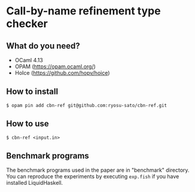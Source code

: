 # Call-by-name refinement type checker

## What do you need?
- OCaml 4.13
- OPAM (https://opam.ocaml.org/)
- HoIce (https://github.com/hopv/hoice)

## How to install
`$ opam pin add cbn-ref git@github.com:ryosu-sato/cbn-ref.git`

## How to use
`$ cbn-ref <input.in>`

## Benchmark programs
The benchmark programs used in the paper are in "benchmark" directory.
You can reproduce the experiments by executing `exp.fish`
if you have installed LiquidHaskell.
